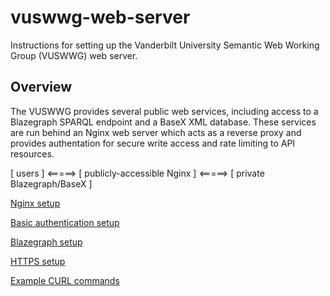 # vuswwg-web-server
Instructions for setting up the Vanderbilt University Semantic Web Working Group (VUSWWG) web server.

## Overview
The VUSWWG provides several public web services, including access to a Blazegraph SPARQL endpoint and a BaseX XML database. These services are run behind an Nginx web server which acts as a reverse proxy and provides authentation for secure write access and rate limiting to API resources.

\[ users \] \<=====\> \[ publicly-accessible Nginx \] \<=====\> \[ private Blazegraph/BaseX \]

[Nginx setup](nginx-setup.md)

[Basic authentication setup](authentication-setup.md)

[Blazegraph setup](blazegraph-setup.md)

[HTTPS setup](https-setup.md)

[Example CURL commands](curl-commands.md)
